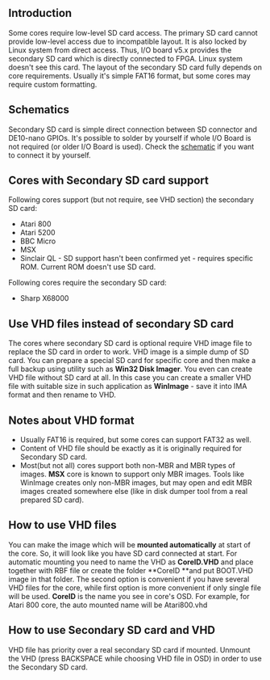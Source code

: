 ## Introduction
Some cores require low-level SD card access. The primary SD card cannot provide low-level access due to incompatible layout. It is also locked by Linux system from direct access. Thus, I/O board v5.x provides the secondary SD card which is directly connected to FPGA. Linux system doesn't see this card. The layout of the secondary SD card fully depends on core requirements. Usually it's simple FAT16 format, but some cores may require custom formatting.

## Schematics
Secondary SD card is simple direct connection between SD connector and DE10-nano GPIOs. It's possible to solder by yourself if whole I/O Board is not required (or older I/O Board is used). Check the [schematic](https://github.com/MiSTer-devel/Hardware_MiSTer/raw/master/releases/iobrd_5.2.pdf) if you want to connect it by yourself.

## Cores with Secondary SD card support
Following cores support (but not require, see VHD section) the secondary SD card:
* Atari 800
* Atari 5200
* BBC Micro
* MSX
* Sinclair QL - SD support hasn't been confirmed yet - requires specific ROM. Current ROM doesn't use SD card.

Following cores require the secondary SD card:
* Sharp X68000


## Use VHD files instead of secondary SD card
The cores where secondary SD card is optional require VHD image file to replace the SD card in order to work. 
VHD image is a simple dump of SD card. You can prepare a special SD card for specific core and then make a full backup using utility such as **Win32 Disk Imager**. 
You even can create VHD file without SD card at all. In this case you can create a smaller VHD file with suitable size in such application as **WinImage** - save it into IMA format and then rename to VHD.

## Notes about VHD format
* Usually FAT16 is required, but some cores can support FAT32 as well.
* Content of VHD file should be exactly as it is originally required for Secondary SD card.
* Most(but not all) cores support both non-MBR and MBR types of images. **MSX** core is known to support only MBR images. Tools like WinImage creates only non-MBR images, but may open and edit MBR images created somewhere else (like in disk dumper tool from a real prepared SD card).

## How to use VHD files
You can make the image which will be **mounted automatically** at start of the core. So, it will look like you have SD card connected at start. For automatic mounting you need to name the VHD as **CoreID.VHD** and place together with RBF file or create the folder **CoreID **and put BOOT.VHD image in that folder. The second option is convenient if you have several VHD files for the core, while first option is more convenient if only single file will be used.
**CoreID** is the name you see in core's OSD. 
For example, for Atari 800 core, the auto mounted name will be Atari800.vhd

## How to use Secondary SD card and VHD
VHD file has priority over a real secondary SD card if mounted. Unmount the VHD (press BACKSPACE while choosing VHD file in OSD) in order to use the Secondary SD card.
